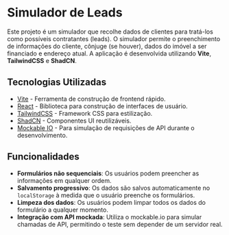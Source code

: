 # Simulador de Leads

Este projeto é um simulador que recolhe dados de clientes para tratá-los como possíveis contratantes (leads). O simulador permite o preenchimento de informações do cliente, cônjuge (se houver), dados do imóvel a ser financiado e endereço atual. A aplicação é desenvolvida utilizando **Vite**, **TailwindCSS** e **ShadCN**.

## Tecnologias Utilizadas

- [Vite](https://vitejs.dev/) - Ferramenta de construção de frontend rápido.
- [React](https://reactjs.org/) - Biblioteca para construção de interfaces de usuário.
- [TailwindCSS](https://tailwindcss.com/) - Framework CSS para estilização.
- [ShadCN](https://shadcn.dev/) - Componentes UI reutilizáveis.
- [Mockable IO](https://www.mockable.io/) - Para simulação de requisições de API durante o desenvolvimento.

## Funcionalidades

- **Formulários não sequenciais**: Os usuários podem preencher as informações em qualquer ordem.
- **Salvamento progressivo**: Os dados são salvos automaticamente no `localStorage` à medida que o usuário preenche os formulários.
- **Limpeza dos dados**: Os usuários podem limpar todos os dados do formulário a qualquer momento.
- **Integração com API mockada**: Utiliza o mockable.io para simular chamadas de API, permitindo o teste sem depender de um servidor real.
